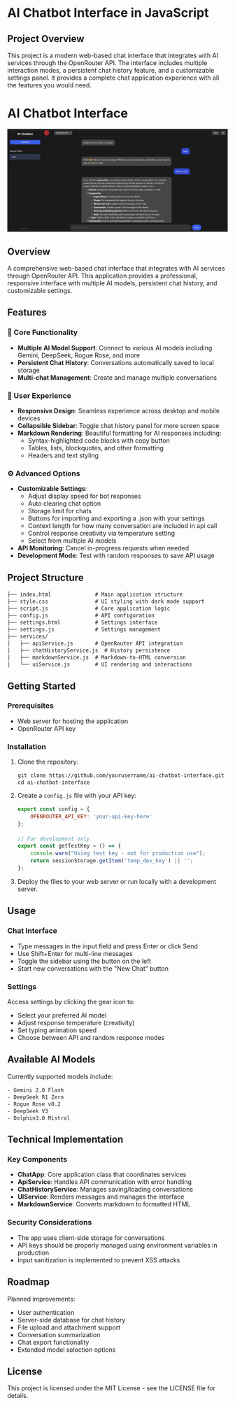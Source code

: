 # AI Chatbot Interface in JavaScript

## Project Overview

This project is a modern web-based chat interface that integrates with AI services through the OpenRouter API. The interface includes multiple interaction modes, a persistent chat history feature, and a customizable settings panel. It provides a complete chat application experience with all the features you would need.

# AI Chatbot Interface

![Chat Interface Example](assets/example.jpg)

## Overview

A comprehensive web-based chat interface that integrates with AI services through OpenRouter API. This application provides a professional, responsive interface with multiple AI models, persistent chat history, and customizable settings.

## Features

### 🚀 Core Functionality
- **Multiple AI Model Support**: Connect to various AI models including Gemini, DeepSeek, Rogue Rose, and more
- **Persistent Chat History**: Conversations automatically saved to local storage
- **Multi-chat Management**: Create and manage multiple conversations

### 💎 User Experience
- **Responsive Design**: Seamless experience across desktop and mobile devices
- **Collapsible Sidebar**: Toggle chat history panel for more screen space
- **Markdown Rendering**: Beautiful formatting for AI responses including:
  - Syntax-highlighted code blocks with copy button
  - Tables, lists, blockquotes, and other formatting
  - Headers and text styling

### ⚙️ Advanced Options
- **Customizable Settings**:
  - Adjust display speed for bot responses
  - Auto clearing chat option
  - Storage limit for chats
  - Buttons for importing and exporting a .json with your settings
  - Context length for how many conversation are included in api call
  - Control response creativity via temperature setting
  - Select from multiple AI models
- **API Monitoring**: Cancel in-progress requests when needed
- **Development Mode**: Test with random responses to save API usage

## Project Structure

```
├── index.html              # Main application structure
├── style.css               # UI styling with dark mode support
├── script.js               # Core application logic
├── config.js               # API configuration
├── settings.html           # Settings interface
├── settings.js             # Settings management
├── services/
│   ├── apiService.js       # OpenRouter API integration
│   ├── chatHistoryService.js  # History persistence
│   ├── markdownService.js  # Markdown-to-HTML conversion
│   └── uiService.js        # UI rendering and interactions
```

## Getting Started

### Prerequisites
- Web server for hosting the application
- OpenRouter API key

### Installation

1. Clone the repository:
   ```
   git clone https://github.com/yourusername/ai-chatbot-interface.git
   cd ai-chatbot-interface
   ```

2. Create a `config.js` file with your API key:
   ```javascript
   export const config = {
       OPENROUTER_API_KEY: 'your-api-key-here'
   };

   // For development only
   export const getTestKey = () => {
       console.warn("Using test key - not for production use");
       return sessionStorage.getItem('temp_dev_key') || '';
   };
   ```

3. Deploy the files to your web server or run locally with a development server.

## Usage

### Chat Interface
- Type messages in the input field and press Enter or click Send
- Use Shift+Enter for multi-line messages
- Toggle the sidebar using the button on the left
- Start new conversations with the "New Chat" button

### Settings
Access settings by clicking the gear icon to:
- Select your preferred AI model
- Adjust response temperature (creativity)
- Set typing animation speed
- Choose between API and random response modes

## Available AI Models

Currently supported models include:
```
- Gemini 2.0 Flash
- DeepSeek R1 Zero
- Rogue Rose v0.2
- DeepSeek V3
- Dolphin3.0 Mistral
```

## Technical Implementation

### Key Components
- **ChatApp**: Core application class that coordinates services
- **ApiService**: Handles API communication with error handling
- **ChatHistoryService**: Manages saving/loading conversations
- **UIService**: Renders messages and manages the interface
- **MarkdownService**: Converts markdown to formatted HTML

### Security Considerations
- The app uses client-side storage for conversations
- API keys should be properly managed using environment variables in production
- Input sanitization is implemented to prevent XSS attacks

## Roadmap

Planned improvements:
- User authentication
- Server-side database for chat history
- File upload and attachment support
- Conversation summarization
- Chat export functionality
- Extended model selection options

## License

This project is licensed under the MIT License - see the LICENSE file for details.